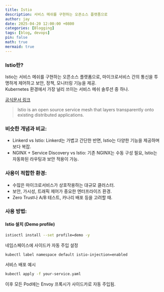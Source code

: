 ```yaml
---
title: Istio
description: 서비스 메쉬를 구현하는 오픈소스 플랫폼으로
author: jay
date: 2025-04-20 12:00:00 +0800
categories: [Blogging]
tags: [blog, devops]
pin: false
math: true
mermaid: true
---
```


### Istio란?
Istio는 서비스 메쉬를 구현하는 오픈소스 플랫폼으로, 마이크로서비스 간의 통신을 투명하게 제어하고 보안, 정책, 모니터링 기능을 제공. \
Kubernetes 환경에서 가장 널리 쓰이는 서비스 메쉬 솔루션 중 하나.

[공식문서 링크](https://istio.io/latest/docs/overview/what-is-istio/)
> Istio is an open source service mesh that layers transparently onto existing distributed applications.

### 비슷한 개념과 비교:
- Linkerd vs Istio: Linkerd는 가볍고 간단한 반면, Istio는 다양한 기능을 제공하며 보다 복잡.
- NGINX + Service Discovery vs Istio: 기존 NGINX는 수동 구성 필요, Istio는 자동화된 라우팅과 보안 적용이 가능.

### 사용이 적합한 환경:
- 수많은 마이크로서비스가 상호작용하는 대규모 클러스터.
- 보안, 가시성, 트래픽 제어가 중요한 엔터프라이즈 환경.
- Zero Trust나 A/B 테스트, 카나리 배포 등을 고려할 때.

### 사용 방법:
#### Istio 설치 (Demo profile)
```bash
istioctl install --set profile=demo -y
```

네임스페이스에 사이드카 자동 주입 설정

```bash
kubectl label namespace default istio-injection=enabled
```

서비스 배포 예시

```bash
kubectl apply -f your-service.yaml
```

이후 모든 Pod에는 Envoy 프록시가 사이드카로 자동 주입됨.